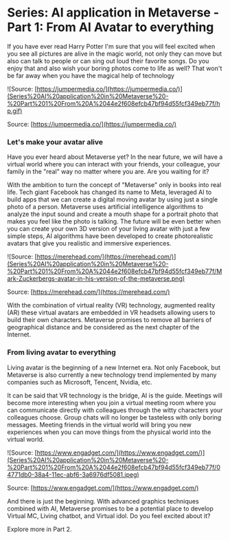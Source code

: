 # Series: AI application in Metaverse - Part 1: From AI Avatar to everything

If you have ever read Harry Potter I'm sure that you will feel excited when you see all pictures are alive in the magic world, not only they can move but also can talk to people or can sing out loud their favorite songs. Do you enjoy that and also wish your boring photos come to life as well? That won't be far away when you have the magical help of technology

![Source: [https://jumpermedia.co/](https://jumpermedia.co/)](Series%20AI%20application%20in%20Metaverse%20-%20Part%201%20From%20A%2044e2f608efcb47bf94d55fcf349eb77f/hp.gif)

Source: [https://jumpermedia.co/](https://jumpermedia.co/)

### Let's make your avatar alive

Have you ever heard about Metaverse yet? In the near future, we will have a virtual world where you can interact with your friends, your colleague, your family in the "real" way no matter where you are. Are you waiting for it? 

With the ambition to turn the concept of "Metaverse" only in books into real life. Tech giant Facebook has changed its name to Meta, leveraged AI to build apps that we can create a digital moving avatar by using just a single photo of a person. Metaverse uses artificial intelligence algorithms to analyze the input sound and create a mouth shape for a portrait photo that makes you feel like the photo is talking. The future will be even better when you can create your own 3D version of your living avatar with just a few simple steps, AI algorithms have been developed to create photorealistic avatars that give you realistic and immersive experiences.

![Source: [https://merehead.com/](https://merehead.com/)](Series%20AI%20application%20in%20Metaverse%20-%20Part%201%20From%20A%2044e2f608efcb47bf94d55fcf349eb77f/Mark-Zuckerbergs-avatar-in-his-version-of-the-metaverse.png)

Source: [https://merehead.com/](https://merehead.com/)

With the combination of virtual reality (VR) technology, augmented reality (AR) these virtual avatars are embedded in VR headsets allowing users to build their own characters. Metaverse promises to remove all barriers of geographical distance and be considered as the next chapter of the Internet.

### From living avatar to everything

Living avatar is the beginning of a new Internet era. Not only Facebook, but Metaverse is also currently a new technology trend implemented by many companies such as Microsoft, Tencent, Nvidia, etc. 

It can be said that VR technology is the bridge, AI is the guide. Meetings will become more interesting when you join a virtual meeting room where you can communicate directly with colleagues through the witty characters your colleagues choose. Group chats will no longer be tasteless with only boring messages. Meeting friends in the virtual world will bring you new experiences when you can move things from the physical world into the virtual world.

![Source: [https://www.engadget.com/](https://www.engadget.com/)](Series%20AI%20application%20in%20Metaverse%20-%20Part%201%20From%20A%2044e2f608efcb47bf94d55fcf349eb77f/04771db0-38a4-11ec-abf6-3a6976df5081.jpeg)

Source: [https://www.engadget.com/](https://www.engadget.com/)

And there is just the beginning. With advanced graphics techniques combined with AI, Metaverse promises to be a potential place to develop Virtual MC, Living chatbot, and Virtual idol. Do you feel excited about it?

Explore more in Part 2.